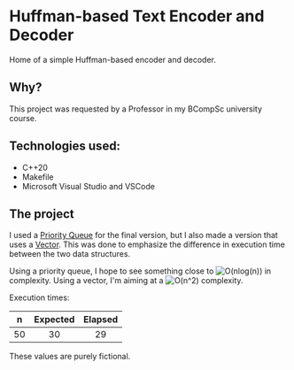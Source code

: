 # Huffman-based Text Encoder and Decoder 
Home of a simple Huffman-based encoder and decoder.

## Why?
This project was requested by a Professor in my BCompSc university course.

## Technologies used:
- C++20
- Makefile
- Microsoft Visual Studio and VSCode

## The project
I used a [Priority Queue](https://en.cppreference.com/w/cpp/container/priority_queue) for the final version, but I also made a version that uses a [Vector](https://en.cppreference.com/w/cpp/container/vector).
This was done to emphasize the difference in execution time between the two data structures.

Using a priority queue, I hope to see something close to ![O(nlog(n))](http://www.sciweavers.org/upload/Tex2Img_1569326996/eqn.png "Priority Queue Complexity") in complexity.
Using a vector, I'm aiming at a ![O(n^2)](http://www.sciweavers.org/upload/Tex2Img_1569327032/eqn.png "Vector Complexity") complexity.

Execution times:

|   n   | Expected | Elapsed |
| :---: | :------: | :-----: |
|  50   | 30       | 29      |

These values are purely fictional.

